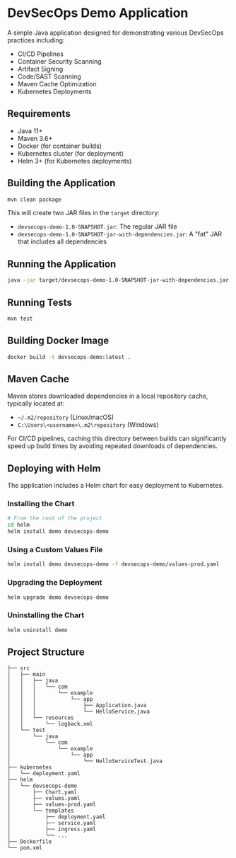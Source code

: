 # DevSecOps Demo Application

A simple Java application designed for demonstrating various DevSecOps practices including:

- CI/CD Pipelines
- Container Security Scanning
- Artifact Signing
- Code/SAST Scanning
- Maven Cache Optimization
- Kubernetes Deployments

## Requirements

- Java 11+
- Maven 3.6+
- Docker (for container builds)
- Kubernetes cluster (for deployment)
- Helm 3+ (for Kubernetes deployments)

## Building the Application

```bash
mvn clean package
```

This will create two JAR files in the `target` directory:
- `devsecops-demo-1.0-SNAPSHOT.jar`: The regular JAR file
- `devsecops-demo-1.0-SNAPSHOT-jar-with-dependencies.jar`: A "fat" JAR that includes all dependencies

## Running the Application

```bash
java -jar target/devsecops-demo-1.0-SNAPSHOT-jar-with-dependencies.jar
```

## Running Tests

```bash
mvn test
```

## Building Docker Image

```bash
docker build -t devsecops-demo:latest .
```

## Maven Cache

Maven stores downloaded dependencies in a local repository cache, typically located at:

- `~/.m2/repository` (Linux/macOS)
- `C:\Users\<username>\.m2\repository` (Windows)

For CI/CD pipelines, caching this directory between builds can significantly speed up build times by avoiding repeated downloads of dependencies.

## Deploying with Helm

The application includes a Helm chart for easy deployment to Kubernetes.

### Installing the Chart

```bash
# From the root of the project
cd helm
helm install demo devsecops-demo
```

### Using a Custom Values File

```bash
helm install demo devsecops-demo -f devsecops-demo/values-prod.yaml
```

### Upgrading the Deployment

```bash
helm upgrade demo devsecops-demo
```

### Uninstalling the Chart

```bash
helm uninstall demo
```


## Project Structure

```
├── src
│   ├── main
│   │   ├── java
│   │   │   └── com
│   │   │       └── example
│   │   │           └── app
│   │   │               ├── Application.java
│   │   │               └── HelloService.java
│   │   └── resources
│   │       └── logback.xml
│   └── test
│       └── java
│           └── com
│               └── example
│                   └── app
│                       └── HelloServiceTest.java
├── kubernetes
│   └── deployment.yaml
├── helm
│   └── devsecops-demo
│       ├── Chart.yaml
│       ├── values.yaml
│       ├── values-prod.yaml
│       └── templates
│           ├── deployment.yaml
│           ├── service.yaml
│           ├── ingress.yaml
│           └── ...
├── Dockerfile
└── pom.xml
```
